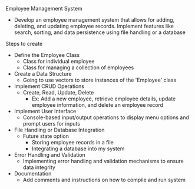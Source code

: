 Employee Management System

- Develop an employee management system that allows for adding, deleting, and updating employee records. Implement features like search, sorting, and data persistence using file handling or a database


Steps to create
- Define the Employee Class
  - Class for individual employee
  - Class for managing a collection of employees
- Create a Data Structure
  - Going to use vectors to store instances of the 'Employee' class
- Implement CRUD Operations
  - Create, Read, Update, Delete
    - Ex: Add a new employee, retrieve employee details, update employee information, and delete an employee record
- Implement User Interface
  - Console-based input/output operations to display menu options and prompt users for inputs
- File Handling or Database Integration
  - Future state option
    - Storing employee records in a file
    - Integrating a database into my system
- Error Handling and Validation
  - Implementing error handling and validation mechanisms to ensure data integrity 
- Documentation
  - Add comments and instructions on how to compile and run system 
